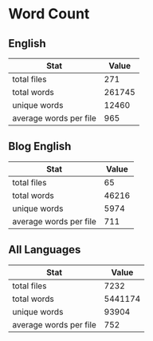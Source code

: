 # Word Count

## English

Stat | Value
---- | -----
total files | 271
total words | 261745
unique words | 12460
average words per file | 965

## Blog English

Stat | Value
---- | -----
total files | 65
total words | 46216
unique words | 5974
average words per file | 711

## All Languages

Stat | Value
---- | -----
total files | 7232
total words | 5441174
unique words | 93904
average words per file | 752
